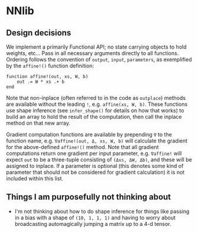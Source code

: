 # NNlib

## Design decisions

We implement a primarily Functional API; no state carrying objects to hold weights, etc...  Pass in all necessary arguments directly to all functions.  Ordering follows the convention of `output`, `input`, `parameters`, as exemplified by the `affine!()` function definition:

```
function affine!(out, xs, W, b)
    out .= W * xs .+ b
end
```

Note that non-inplace (often referred to in the code as `outplace`) methods are available without the leading `!`, e.g. `affine(xs, W, b)`.  These functions use shape inference (see `infer_shape()` for details on how that works) to build an array to hold the result of the computation, then call the inplace method on that new array.

Gradient computation functions are available by prepending `∇` to the function name, e.g. `∇affine!(out, Δ, xs, W, b)` will calculate the gradient for the above-defined `affine!()` method.  Note that all gradient computations return one gradient per input parameter, e.g. `∇affine!` will expect `out` to be a three-tuple consisting of `(Δxs, ΔW, Δb)`, and these will be assigned to inplace.  If a parameter is optional (this denotes some kind of parameter that should not be considered for gradient calculation) it is not included within this list.

## Things I am purposefully not thinking about

* I'm not thinking about how to do shape inference for things like passing in a bias with a shape of `(10, 1, 1, 1)` and having to worry about broadcasting automagically jumping a matrix up to a 4-d tensor.